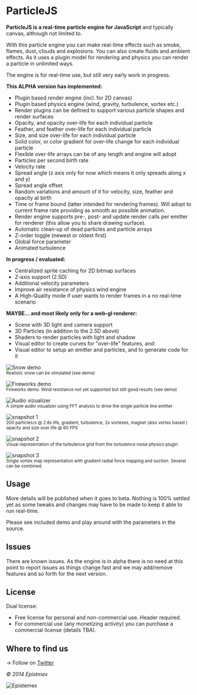 ﻿ParticleJS
==========

**ParticleJS is a real-time particle engine for JavaScript** and typically canvas,
although not limited to.

With this particle engine you can make real-time effects such as smoke, flames, dust, clouds
and explosions. You can also create fluids and ambient effects. As it uses
a plugin model for rendering and physics you can render a particle in unlimited ways.

The engine is for real-time use, but still very early work in progress.

**This ALPHA version has implemented:**

- Plugin based render engine (incl. for 2D canvas)
- Plugin based physics engine (wind, gravity, turbulence, vortex etc.)
- Render plugins can be defined to support various particle shapes and render surfaces
- Opacity, and opacity over-life for each individual particle
- Feather, and feather over-life for each individual particle
- Size, and size over-life for each individual particle
- Solid color, or color gradient for over-life change for each individual particle
- Flexible over-life arrays can be of any length and engine will adopt
- Particles per second birth rate
- Velocity rate
- Spread angle (z axis only for now which means it only spreads along x and y)
- Spread angle offset
- Random variations and amount of it for velocity, size, feather and opacity at birth
- Time or frame bound (latter intended for rendering frames). Will adopt to current frame rate providing
as smooth as possible animation.
- Render engine supports pre-, post- and update render calls per emitter for renderer (this allow you to share drawing surface).
- Automatic clean-up of dead particles and particle arrays
- Z-order toggle (newest or oldest first)
- Global force parameter
- Animated turbulence

**In progress / evaluated:**

- Centralized sprite caching for 2D bitmap surfaces
- Z-axis support (2.5D)
- Additional velocity parameters
- Improve air resistance of physics wind engine
- A High-Quality mode if user wants to render frames in a no real-time scenario

**MAYBE... and most likely only for a web-gl renderer:**

- Scene with 3D light and camera support
- 3D Particles (in addition to the 2.5D above)
- Shaders to render particles with light and shadow
- Visual editor to create curves for "over-life" features, and:
- Visual editor to setup an emitter and particles, and to generate code for it

![Snow demo](http://i.imgur.com/P3BMlXq.png)<br>
<sup>Realistic snow can be simulated (see demo)</sup>

![Fireworks demo](http://i.imgur.com/UvcffGW.png)<br>
<sup>Fireworks demo. Wind resistance not yet supported but still good results (see demo)</sup>

![Audio vizualizer](http://i.imgur.com/8wEs64h.png)<br>
<sup>A simple audio visualizer using FFT analysis to drive the single particle line emitter</sup>

![snapshot 1](http://i.imgur.com/H4DvC13.png)<br>
<sup>200 particles/s @ 2.8s life, gradient, turbulence, 2x vortexes, magnet (also vortex based ) opacity and size over life @ 60 FPS</sup>

![snapshot 2](http://i.imgur.com/RosB7NO.png)<br>
<sup>Visual representation of the turbulence grid from the turbulence noise physics plugin</sup>

![snapshot 3](http://i.imgur.com/sbAbNwR.png)<br>
<sup>Single vortex map representation with gradient radial force mapping and suction. Several can be combined.</sup>

Usage
-----

More details will be published when it goes to beta. Nothing is 100%
settled yet as some tweaks and changes may have to be made to keep it
able to run real-time.

Please see included demo and play around with the parameters in the source.

Issues
------

There are known issues. As the engine is in alpha there is no need at this point to
report issues as things change fast and we may add/remove features and so forth for
the next version.


License
-------

Dual license:

- Free license for personal and non-commercial use. Header required.
- For commercial use (any monetizing activity) you can purchase a commercial license (details TBA).


Where to find us
----------------

→ Follow on [Twitter](https://twitter.com/epistemex/)

*&copy; 2014 Epistmex*

![Epistemex](http://i.imgur.com/YxO8CtB.png)
